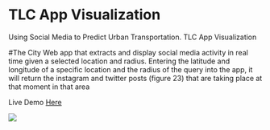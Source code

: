 # TLC App Visualization
Using Social Media to Predict Urban Transportation. TLC App Visualization

#The City
Web app that extracts and display social media activity in real time given a selected location and radius. Entering the latitude and longitude of a specific location and the radius of the query into the app, it will return the instagram and twitter posts (figure 23) that are taking place at that moment in that area

Live Demo
[Here](https://htmlpreview.github.io/?https://github.com/lluviaHR/TLCTaxi/master/index.html)

![](https://cloud.githubusercontent.com/assets/11526062/9103046/a11b2ad4-3bc7-11e5-9d21-983be3d175d4.PNG)
